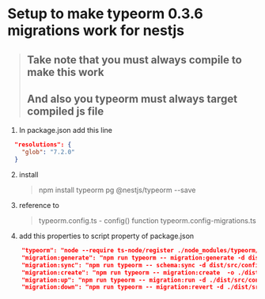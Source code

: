 # Setup to make typeorm 0.3.6 migrations work for nestjs

> ## Take note that you must always compile to make this work
>
> ## And also you typeorm must always target compiled js file

1. In package.json add this line

```json
  "resolutions": {
    "glob": "7.2.0"
  }
```

2. install

   > npm install typeorm pg @nestjs/typeorm --save

3. reference to

   > typeorm.config.ts - config() function
   > typeorm.config-migrations.ts

4. add this properties to script property of package.json

```json
    "typeorm": "node --require ts-node/register ./node_modules/typeorm/cli.js",
    "migration:generate": "npm run typeorm -- migration:generate -d dist/src/config/typeorm/typeorm.config-migrations.js -o dist/src/migrations/migrations",
    "migration:sync": "npm run typeorm -- schema:sync -d dist/src/config/typeorm/typeorm.config-migrations.js ",
    "migration:create": "npm run typeorm -- migration:create  -o ./dist/src/migrations/migrations",
    "migration:up": "npm run typeorm -- migration:run -d ./dist/src/config/typeorm/typeorm.config-migrations.js",
    "migration:down": "npm run typeorm -- migration:revert -d ./dist/src/config/typeorm/typeorm.config-migrations.js"
```

